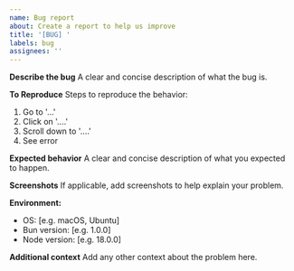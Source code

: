 ```yaml
---
name: Bug report
about: Create a report to help us improve
title: '[BUG] '
labels: bug
assignees: ''
---
```


**Describe the bug**
A clear and concise description of what the bug is.

**To Reproduce**
Steps to reproduce the behavior:
1. Go to '...'
2. Click on '....'
3. Scroll down to '....'
4. See error

**Expected behavior**
A clear and concise description of what you expected to happen.

**Screenshots**
If applicable, add screenshots to help explain your problem.

**Environment:**
- OS: [e.g. macOS, Ubuntu]
- Bun version: [e.g. 1.0.0]
- Node version: [e.g. 18.0.0]

**Additional context**
Add any other context about the problem here.
